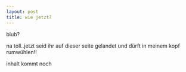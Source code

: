 ```yaml
---
layout: post
title: wie jetzt?
---
```


<p><img class="img-responsive" src="http://dl.dropbox.com/u/689724/wordpress/1288630083997.jpeg" alt="" />blub?</img></p>

<p> </p>

<p>na toll..jetzt seid ihr auf dieser seite gelandet und dürft in meinem kopf rumwühlen!!</p>

<p>inhalt kommt noch</p>

